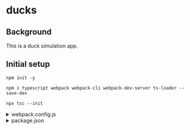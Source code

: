 # ducks

## Background

This is a duck simulation app.

## Initial setup

`npm init -y`

`npm i typescript webpack webpack-cli webpack-dev-server ts-loader --save-dev`

`npx tsc --init`

<details>
  <summary>webpack.config.js</summary>

```
const path = require('path');

module.exports = {
entry: path.join(**dirname, '/index.ts'),
output: {
filename: 'index.js',
path: **dirname
},
module: {
rules: [
{
test: /\.tsx?$/,
loader: 'ts-loader',
exclude: /node_modules/,
},
]
},
resolve: {
extensions: [".tsx", ".ts", ".js"]
},
};

```

</details>
<details>
  <summary>package.json</summary>

```

...
"scripts": {
"start": "webpack serve --mode development"
}
...

```

</details>
